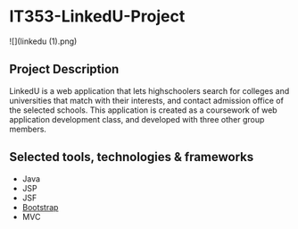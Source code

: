 # IT353-LinkedU-Project

![](linkedu (1).png)

## Project Description
LinkedU is a web application that lets highschoolers search for colleges and universities that match with their interests, and contact admission office of the selected schools. This application is created as a coursework of web application development class, and developed with three other group members.

## Selected tools, technologies & frameworks
* Java
* JSP
* JSF
* [Bootstrap](http://getbootstrap.com/)
* MVC
